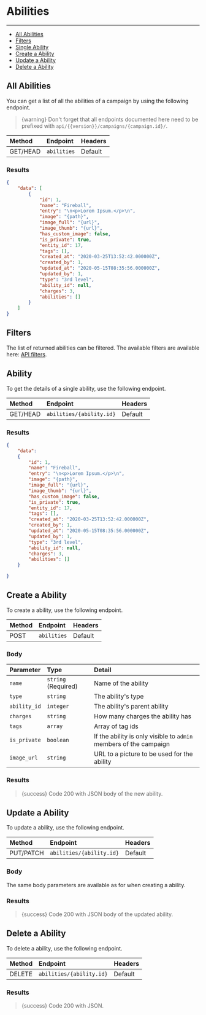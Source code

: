 # Abilities

---

- [All Abilities](#all-abilities)
- [Filters](#filters)
- [Single Ability](#ability)
- [Create a Ability](#create-ability)
- [Update a Ability](#update-ability)
- [Delete a Ability](#delete-ability)

<a name="all-abilities"></a>
## All Abilities

You can get a list of all the abilities of a campaign by using the following endpoint.

> {warning} Don't forget that all endpoints documented here need to be prefixed with `api/{{version}}/campaigns/{campaign.id}/`.


| Method | Endpoint| Headers |
| :- |   :-   |  :-  |
| GET/HEAD | `abilities` | Default |

### Results
```json
{
    "data": [
        {
            "id": 1,
            "name": "Fireball",
            "entry": "\n<p>Lorem Ipsum.</p>\n",
            "image": "{path}",
            "image_full": "{url}",
            "image_thumb": "{url}",
            "has_custom_image": false,
            "is_private": true,
            "entity_id": 17,
            "tags": [],
            "created_at": "2020-03-25T13:52:42.000000Z",
            "created_by": 1,
            "updated_at": "2020-05-15T08:35:56.000000Z",
            "updated_by": 1,
            "type": "3rd level",
            "ability_id": null,
            "charges": 3,
            "abilities": []
        }
    ]
}
```

<a name="filters"></a>
## Filters

The list of returned abilities can be filtered. The available filters are available here: <a href="/en/helpers/api-filters?type=ability" target="_blank">API filters</a>.


<a name="ability"></a>
## Ability

To get the details of a single ability, use the following endpoint.

| Method | Endpoint| Headers |
| :- |   :-   |  :-  |
| GET/HEAD | `abilities/{ability.id}` | Default |

### Results
```json
{
    "data":
    {
        "id": 1,
        "name": "Fireball",
        "entry": "\n<p>Lorem Ipsum.</p>\n",
        "image": "{path}",
        "image_full": "{url}",
        "image_thumb": "{url}",
        "has_custom_image": false,
        "is_private": true,
        "entity_id": 17,
        "tags": [],
        "created_at": "2020-03-25T13:52:42.000000Z",
        "created_by": 1,
        "updated_at": "2020-05-15T08:35:56.000000Z",
        "updated_by": 1,
        "type": "3rd level",
        "ability_id": null,
        "charges": 3,
        "abilities": []
    }

}
```


<a name="create-ability"></a>
## Create a Ability

To create a ability, use the following endpoint.

| Method | Endpoint| Headers |
| :- |   :-   |  :-  |
| POST | `abilities` | Default |

### Body

| Parameter | Type | Detail |
| :- |   :-   |  :-  |
| `name` | `string` (Required) | Name of the ability |
| `type` | `string` | The ability's type |
| `ability_id` | `integer` | The ability's parent ability |
| `charges` | `string` | How many charges the ability has |
| `tags` | `array` | Array of tag ids |
| `is_private` | `boolean` | If the ability is only visible to `admin` members of the campaign |
| `image_url` | `string` | URL to a picture to be used for the ability |

### Results

> {success} Code 200 with JSON body of the new ability.


<a name="update-ability"></a>
## Update a Ability

To update a ability, use the following endpoint.

| Method | Endpoint| Headers |
| :- |   :-   |  :-  |
| PUT/PATCH | `abilities/{ability.id}` | Default |

### Body

The same body parameters are available as for when creating a ability.

### Results

> {success} Code 200 with JSON body of the updated ability.


<a name="delete-ability"></a>
## Delete a Ability

To delete a ability, use the following endpoint.

| Method | Endpoint| Headers |
| :- |   :-   |  :-  |
| DELETE | `abilities/{ability.id}` | Default |

### Results

> {success} Code 200 with JSON.
